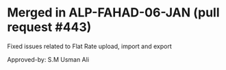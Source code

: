 # Merged in ALP-FAHAD-06-JAN (pull request #443)

Fixed issues related to Flat Rate upload, import and export

Approved-by: S.M Usman Ali
